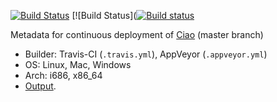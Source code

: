 [![Build Status](https://travis-ci.org/ciao-lang/ciao.CD.svg?branch=master)](https://travis-ci.org/ciao-lang/ciao.CD)
[![Build Status]([![Build status](https://ci.appveyor.com/api/projects/status/3i19dlbss9w9ectu?svg=true)](https://ci.appveyor.com/project/jfmc/ciao-cd)

Metadata for continuous deployment of
[Ciao](https://github.com/ciao-lang/ciao) (master branch)

 - Builder: Travis-CI (`.travis.yml`), AppVeyor (`.appveyor.yml`)
 - OS: Linux, Mac, Windows
 - Arch: i686, x86_64
 - [Output](https://bintray.com/ciao-lang/builds/ciao#files).
